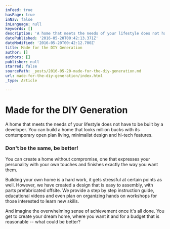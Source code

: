 ```yaml
---
inFeed: true
hasPage: true
inNav: false
inLanguage: null
keywords: []
description: 'A home that meets the needs of your lifestyle does not have to be built by a developer. You can build a home that looks million bucks with its contemporary open plan living, minimalist design and hi-tech features.'
datePublished: '2016-05-20T00:42:13.371Z'
dateModified: '2016-05-20T00:42:12.700Z'
title: Made for the DIY Generation
author: []
authors: []
publisher: null
starred: false
sourcePath: _posts/2016-05-20-made-for-the-diy-generation.md
url: made-for-the-diy-generation/index.html
_type: Article

---
```

# Made for the DIY Generation

A home that meets the needs of your lifestyle does not have to be built by a developer. You can build a home that looks million bucks with its contemporary open plan living, minimalist design and hi-tech features.

### Don't be the same, be better!

You can create a home without compromise, one that expresses your personality with your own touches and finishes exactly the way you want them.

Building your own home is a hard work, it gets stressful at certain points as well. However, we have created a design that is easy to assembly, with parts prefabricated offsite. We provide a step by step instruction guide, educational videos and even plan on organizing hands on workshops for those interested to learn new skills.

And imagine the overwhelming sense of achievement once it's all done. You get to create your dream home, where you want it and for a budget that is reasonable -- what could be better?